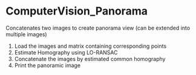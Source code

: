 # ComputerVision_Panorama

Concatenates two images to create panorama view (can be extended into multiple images)

1) Load the images and matrix containing corresponding points
2) Estimate Homography using LO-RANSAC
3) Concatenate the images by estimated common homography
4) Print the panoramic image
